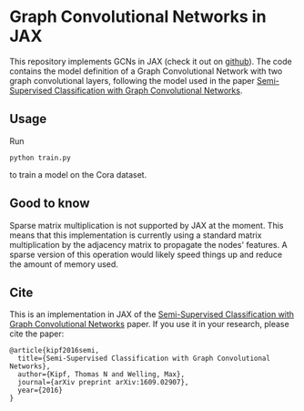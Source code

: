 # Graph Convolutional Networks in JAX

This repository implements GCNs in JAX (check it out on [github](https://github.com/google/jax)). The code contains the model definition of a Graph Convolutional Network with two graph convolutional layers, following the model used in the paper [Semi-Supervised Classification with Graph Convolutional Networks](https://arxiv.org/abs/1609.02907).

## Usage
Run 

```python train.py```

to train a model on the Cora dataset.

## Good to know
Sparse matrix multiplication is not supported by JAX at the moment. This means that this implementation is currently using a standard matrix multiplication by the adjacency matrix to propagate the nodes' features. A sparse version of this operation would likely speed things up and reduce the amount of memory used.

## Cite
This is an implementation in JAX of the [Semi-Supervised Classification with Graph Convolutional Networks](https://arxiv.org/abs/1609.02907) paper. If you use it in your research, please cite the paper:
```
@article{kipf2016semi,
  title={Semi-Supervised Classification with Graph Convolutional Networks},
  author={Kipf, Thomas N and Welling, Max},
  journal={arXiv preprint arXiv:1609.02907},
  year={2016}
}
```
